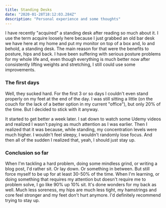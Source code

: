 ```yaml
---
title: Standing Desks
date: "2020-01-28T18:12:03.284Z"
description: "Personal experience and some thoughts"
---
```



<p>I have recently "acquired" a standing desk after reading so much about it. I use the term acquire loosely here because I just grabbed an old bar desk we have here at my home and put my monitor on top of a box and, lo and behold, a standing desk. The main reason for that were the benefits to posture, hips and back. I have been suffering with serious posture problems for my whole life and, even though everything is much better now after consistently lifting weights and stretching, I still could use some improvements.</p>

<h3>The first days</h3>
<p>Well, they sucked hard. For the first 3 or so days I couldn't even stand properly on my feet at the end of the day. I was still sitting a little (on the couch for the lack of a better option in my current "office"), but only 20% of the time. But I decided to stick with it anyway.</p>
<p>It started to get better a week later. I sat down to watch some Udemy videos and realized I wasn't paying as much attention as I was earlier. Then I realized that it was because, while standing, my concentration levels were much higher. I wouldn't feel sleepy, I wouldn't randomly lose focus. And then all of the sudden I realized that, yeah, I should just stay up.</p>

<h3>Conclusion so far</h3>
<p>When I'm tackling a hard problem, doing some mindless grind, or writing a blog post, I'd rather sit. Or lay down. Or something in between. But still force myself to be up for at least 30-50% of the time. When I'm learning, or doing something that requires my attention but doesn't require me to problem solve, I go like 90% up 10% sit. It's done wonders for my back as well. Much less soreness, my hips are much less tight, my hamstrings and core feel stronger and my feet don't hurt anymore. I'd definitely recommend trying to stay up.
